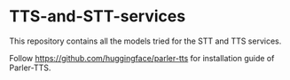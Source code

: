 # TTS-and-STT-services
This repository contains all the models tried for the STT and TTS services.

Follow https://github.com/huggingface/parler-tts for installation guide of Parler-TTS.
